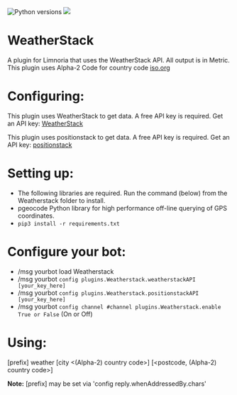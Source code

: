 ![Python versions](https://img.shields.io/badge/Python-version-blue) ![](https://img.shields.io/badge/3.6%2C%203.7%2C%203.8%2C%203.9-blue.svg)
# WeatherStack

A plugin for Limnoria that uses the WeatherStack API. All output is in Metric.
This plugin uses Alpha-2 Code for country code [iso.org](https://www.iso.org/obp/ui#iso:pub:PUB500001:en)

Configuring:
===========

This plugin uses WeatherStack to get data. A free API key is required.
Get an API key: [WeatherStack](https://weatherstack.com//)

This plugin uses positionstack to get data. A free API key is required.
Get an API key: [positionstack](https://positionstack.com/)

Setting up:
==========

* The following libraries are required. Run the command (below) from the Weatherstack folder to install.
* pgeocode   Python library for high performance off-line querying of GPS coordinates.
* `pip3 install -r requirements.txt`

Configure your bot:
==================

* /msg yourbot load Weatherstack
* /msg yourbot `config plugins.Weatherstack.weatherstackAPI [your_key_here]`
* /msg yourbot `config plugins.Weatherstack.positionstackAPI [your_key_here]`
* /msg yourbot `config channel #channel plugins.Weatherstack.enable True or False` (On or Off)

Using:
=====

[prefix] weather [city <(Alpha-2) country code>] [<postcode, (Alpha-2) country code>]

**Note:** [prefix] may be set via 'config reply.whenAddressedBy.chars'
